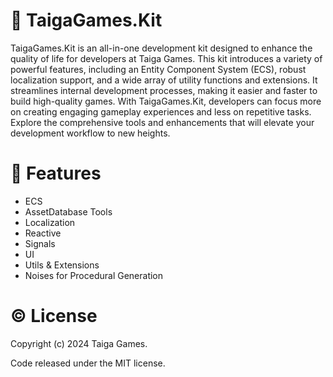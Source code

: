 # 🌲 TaigaGames.Kit

TaigaGames.Kit is an all-in-one development kit designed to enhance the quality of life for developers at Taiga Games. 
This kit introduces a variety of powerful features, including an Entity Component System (ECS), robust localization support, and a wide array of utility functions and extensions. 
It streamlines internal development processes, making it easier and faster to build high-quality games.
With TaigaGames.Kit, developers can focus more on creating engaging gameplay experiences and less on repetitive tasks.
Explore the comprehensive tools and enhancements that will elevate your development workflow to new heights.

# 🚀 Features

* ECS
* AssetDatabase Tools
* Localization
* Reactive
* Signals
* UI
* Utils & Extensions
* Noises for Procedural Generation

# ©️ License

Copyright (c) 2024 Taiga Games.

Code released under the MIT license.
